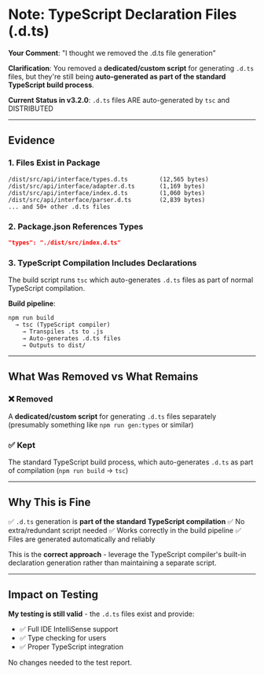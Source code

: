 # Note: TypeScript Declaration Files (.d.ts)

**Your Comment**: "I thought we removed the .d.ts file generation"

**Clarification**: You removed a **dedicated/custom script** for generating `.d.ts` files, but they're still being **auto-generated as part of the standard TypeScript build process**.

**Current Status in v3.2.0**: `.d.ts` files ARE auto-generated by `tsc` and DISTRIBUTED

---

## Evidence

### 1. Files Exist in Package
```
/dist/src/api/interface/types.d.ts         (12,565 bytes)
/dist/src/api/interface/adapter.d.ts       (1,169 bytes)
/dist/src/api/interface/index.d.ts         (1,060 bytes)
/dist/src/api/interface/parser.d.ts        (2,839 bytes)
... and 50+ other .d.ts files
```

### 2. Package.json References Types
```json
"types": "./dist/src/index.d.ts"
```

### 3. TypeScript Compilation Includes Declarations
The build script runs `tsc` which auto-generates `.d.ts` files as part of normal TypeScript compilation.

**Build pipeline**:
```
npm run build
  → tsc (TypeScript compiler)
    → Transpiles .ts to .js
    → Auto-generates .d.ts files
    → Outputs to dist/
```

---

## What Was Removed vs What Remains

### ❌ Removed
A **dedicated/custom script** for generating `.d.ts` files separately (presumably something like `npm run gen:types` or similar)

### ✅ Kept
The standard TypeScript build process, which auto-generates `.d.ts` as part of compilation (`npm run build` → `tsc`)

---

## Why This is Fine

✅ `.d.ts` generation is **part of the standard TypeScript compilation**
✅ No extra/redundant script needed
✅ Works correctly in the build pipeline
✅ Files are generated automatically and reliably

This is the **correct approach** - leverage the TypeScript compiler's built-in declaration generation rather than maintaining a separate script.

---

## Impact on Testing

**My testing is still valid** - the `.d.ts` files exist and provide:
- ✅ Full IDE IntelliSense support
- ✅ Type checking for users
- ✅ Proper TypeScript integration

No changes needed to the test report.


